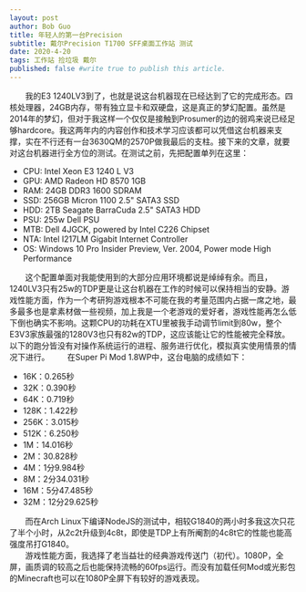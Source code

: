 ```yaml
---
layout: post
author: Bob Guo
title: 年轻人的第一台Precision
subtitle: 戴尔Precision T1700 SFF桌面工作站 测试
date: 2020-4-20
tags: 工作站 捡垃圾 戴尔
published: false #write true to publish this article.
---
```

&nbsp;&nbsp;&nbsp;&nbsp;&nbsp;&nbsp;&nbsp;我的E3 1240LV3到了，也就是说这台机器现在已经达到了它的完成形态。四核处理器，24GB内存，带有独立显卡和双硬盘，这是真正的梦幻配置。虽然是2014年的梦幻，但对于我这样一个仅仅是接触到Prosumer的边的弱鸡来说已经足够hardcore。我这两年内的内容创作和技术学习应该都可以凭借这台机器来支撑，实在不行还有一台3630QM的2570P做我最后的支柱。接下来的文章，就要对这台机器进行全方位的测试。在测试之前，先把配置单列在这里：
* CPU: Intel Xeon E3 1240 L V3
* GPU: AMD Radeon HD 8570 1GB
* RAM: 24GB DDR3 1600 SDRAM
* SSD: 256GB Micron 1100 2.5" SATA3 SSD
* HDD: 2TB Seagate BarraCuda 2.5" SATA3 HDD
* PSU: 255w Dell PSU
* MTB: Dell 4JGCK, powered by Intel C226 Chipset
* NTA: Intel I217LM Gigabit Internet Controller
* OS: Windows 10 Pro Insider Preview, Ver. 2004, Power mode High Performance

&nbsp;&nbsp;&nbsp;&nbsp;&nbsp;&nbsp;&nbsp;这个配置单面对我能使用到的大部分应用环境都说是绰绰有余。而且，1240LV3只有25w的TDP更是让这台机器在工作的时候可以保持相当的安静。游戏性能方面，作为一个考研狗游戏根本不可能在我的考量范围内占据一席之地，最多最多也是拿素材做一些视频，加上我是一个老游戏的爱好者，游戏性能再怎么低下倒也确实不影响。这颗CPU的功耗在XTU里被我手动调节limit到80w，整个E3V3家族最强的1280V3也只有82w的TDP，这应该能让它的性能被完全释放。以下的跑分皆没有对操作系统运行的进程、服务进行优化，模拟真实使用情景的情况下进行。
&nbsp;&nbsp;&nbsp;&nbsp;&nbsp;&nbsp;&nbsp;在Super Pi Mod 1.8WP中，这台电脑的成绩如下：
* 16K：0.265秒
* 32K：0.390秒
* 64K：0.719秒
* 128K：1.422秒
* 256K：3.015秒
* 512K：6.250秒
* 1M：14.016秒
* 2M：30.828秒
* 4M：1分9.984秒
* 8M：2分34.031秒
* 16M：5分47.485秒
* 32M：12分29.625秒

&nbsp;&nbsp;&nbsp;&nbsp;&nbsp;&nbsp;&nbsp;而在Arch Linux下编译NodeJS的测试中，相较G1840的两小时多我这次只花了半个小时，从2c2t升级到4c8t，即使是TDP上有所阉割的4c8t它的性能也能高强度吊打G1840。  
&nbsp;&nbsp;&nbsp;&nbsp;&nbsp;&nbsp;&nbsp;游戏性能方面，我选择了老当益壮的经典游戏传送门（初代）。1080P，全屏，画质调的较高之后也能保持流畅的60fps运行。而没有加载任何Mod或光影包的Minecraft也可以在1080P全屏下有较好的游戏表现。